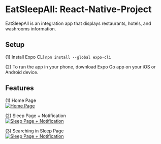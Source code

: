 # EatSleepAll: React-Native-Project

EatSleepAll is an integration app that displays restaurants, hotels, and washrooms information.


## Setup
(1) Install Expo CLI  `npm install --global expo-cli`

(2) To run the app in your phone, download Expo Go app on your iOS or Android device.


## Features

(1) Home Page  
[![Home Page](https://img.youtube.com/vi/b5gbeVCoDyo/0.jpg)](https://youtu.be/b5gbeVCoDyo)  

(2) Sleep Page + Notification  
[![Sleep Page + Notification](https://img.youtube.com/vi/mlZtpNdQ9pw/0.jpg)](https://youtu.be/mlZtpNdQ9pw)  

(3) Searching in Sleep Page  
[![Sleep Page + Notification](https://img.youtube.com/vi/0KN-MKF2lCQ/0.jpg)](https://youtu.be/0KN-MKF2lCQ)  
